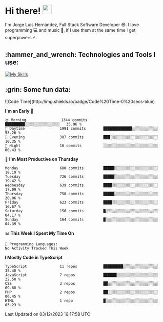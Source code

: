 <h1 align="left">
 <abc>
  <br>Hi there! <img src="https://user-images.githubusercontent.com/42378118/110234147-e3259600-7f4e-11eb-95be-0c4047144dea.gif" width="30"><br>
 </abc>
</h1>

I'm Jorge Luis Hernández, Full Stack Software Developer :sunglasses:. I love programming :computer: and music :musical_score:, if I use them at the same time I get superpowers :zap:. 


<h2 align="left">:hammer_and_wrench: Technologies and Tools I use:</h2>

[![My Skills](https://skillicons.dev/icons?i=js,ts,html,css,py,vue,react,next,nest,postgres,mysql)](https://skillicons.dev)

<h2 align="left">:grin: Some fun data:</h2>
<!--START_SECTION:waka-->
![Code Time](http://img.shields.io/badge/Code%20Time-0%20secs-blue)

**I'm an Early 🐤** 

```text
🌞 Morning                1344 commits        █████████░░░░░░░░░░░░░░░░   35.96 % 
🌆 Daytime                1991 commits        █████████████░░░░░░░░░░░░   53.26 % 
🌃 Evening                387 commits         ███░░░░░░░░░░░░░░░░░░░░░░   10.35 % 
🌙 Night                  16 commits          ░░░░░░░░░░░░░░░░░░░░░░░░░   00.43 % 
```
📅 **I'm Most Productive on Thursday** 

```text
Monday                   680 commits         █████░░░░░░░░░░░░░░░░░░░░   18.19 % 
Tuesday                  726 commits         █████░░░░░░░░░░░░░░░░░░░░   19.42 % 
Wednesday                639 commits         ████░░░░░░░░░░░░░░░░░░░░░   17.09 % 
Thursday                 750 commits         █████░░░░░░░░░░░░░░░░░░░░   20.06 % 
Friday                   623 commits         ████░░░░░░░░░░░░░░░░░░░░░   16.67 % 
Saturday                 156 commits         █░░░░░░░░░░░░░░░░░░░░░░░░   04.17 % 
Sunday                   164 commits         █░░░░░░░░░░░░░░░░░░░░░░░░   04.39 % 
```


📊 **This Week I Spent My Time On** 

```text
💬 Programming Languages: 
No Activity Tracked This Week
```

**I Mostly Code in TypeScript** 

```text
TypeScript               11 repos            █████████░░░░░░░░░░░░░░░░   35.48 % 
JavaScript               7 repos             ██████░░░░░░░░░░░░░░░░░░░   22.58 % 
CSS                      3 repos             ██░░░░░░░░░░░░░░░░░░░░░░░   09.68 % 
PHP                      2 repos             ██░░░░░░░░░░░░░░░░░░░░░░░   06.45 % 
HTML                     1 repo              █░░░░░░░░░░░░░░░░░░░░░░░░   03.23 % 
```




 Last Updated on 03/12/2023 16:17:58 UTC
<!--END_SECTION:waka-->
